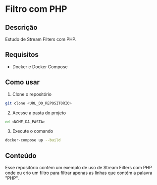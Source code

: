 # Filtro com PHP

## Descrição

Estudo de Stream Filters com PHP.

## Requisitos

- Docker e Docker Compose

## Como usar

1. Clone o repositório

```bash
git clone <URL_DO_REPOSITORIO>
```

2. Acesse a pasta do projeto

```bash
cd <NOME_DA_PASTA>
```

3. Execute o comando

```bash
docker-compose up --build
```

## Conteúdo

Esse repositório contém um exemplo de uso de Stream Filters com PHP onde eu crio um filtro para filtrar apenas as linhas que contém a palavra "PHP".


